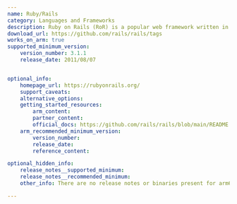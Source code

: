 ```yaml
---
name: Ruby/Rails
category: Languages and Frameworks
description: Ruby on Rails (RoR) is a popular web framework written in the Ruby programming language.
download_url: https://github.com/rails/rails/tags
works_on_arm: true
supported_minimum_version:
    version_number: 3.1.1
    release_date: 2011/08/07


optional_info:
    homepage_url: https://rubyonrails.org/
    support_caveats:
    alternative_options:
    getting_started_resources:
        arm_content:  
        partner_content: 
        official_docs: https://github.com/rails/rails/blob/main/README.md
    arm_recommended_minimum_version:
        version_number:
        release_date:
        reference_content:

optional_hidden_info:
    release_notes__supported_minimum:
    release_notes__recommended_minimum:
    other_info: There are no release notes or binaries present for arm64. Version 3.1.1 of rails was installed and tested using gems.

---
```


